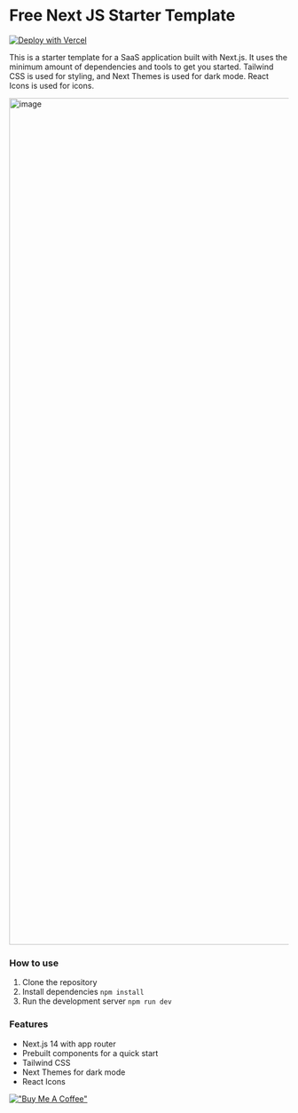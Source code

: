 # Free Next JS Starter Template

[![Deploy with Vercel](https://vercel.com/button)](https://vercel.com/new/clone?demo-description=A%20minimal%20Next.js%20template%20for%20building%20SaaS%20websites%20with%20only%20the%20essential%20dependencies.&demo-image=%2F%2Fimages.ctfassets.net%2Fe5382hct74si%2F7guUYce8M9UWWL2id1Out%2F432b98af389e3b9605804849a726a258%2Fsaas.png&demo-title=Minimal%20Next.js%20SaaS%20Website%20Starter&demo-url=https%3A%2F%2Fnextjs-saas-starter-template.vercel.app%2F&from=templates&project-name=Minimal%20Next.js%20SaaS%20Website%20Starter&repository-name=next-js-saas-website-starter&repository-url=https%3A%2F%2Fgithub.com%2Ftalhatahir%2Fnextjs-saas-starter-template&skippable-integrations=1)

This is a starter template for a SaaS application built with Next.js. It uses the minimum amount of dependencies and tools to get you started.
Tailwind CSS is used for styling, and Next Themes is used for dark mode. React Icons is used for icons.

<img width="1525" alt="image" src="https://github.com/user-attachments/assets/68db6585-3807-49c0-89fc-7a298c2abb02">

### How to use

1. Clone the repository
2. Install dependencies `npm install`
3. Run the development server `npm run dev`

### Features

- Next.js 14 with app router
- Prebuilt components for a quick start
- Tailwind CSS
- Next Themes for dark mode
- React Icons

[!["Buy Me A Coffee"](https://www.buymeacoffee.com/assets/img/custom_images/orange_img.png)](https://www.buymeacoffee.com/talhatahir)
